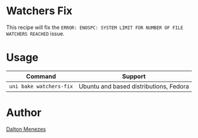 # Watchers Fix

This recipe will fix the `ERROR: ENOSPC: SYSTEM LIMIT FOR NUMBER OF FILE WATCHERS REACHED` issue.

# Usage

| Command | Support |
| --- | --- |
| `uni bake watchers-fix` | Ubuntu and based distributions, Fedora |

# Author

[Dalton Menezes](https://github.com/uni-linux/recipes/tree/master/src/daltonmenezes)
